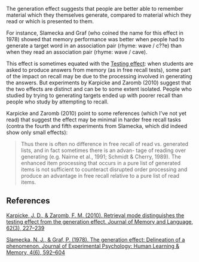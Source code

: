 The generation effect suggests that people are better able to remember material which they themselves generate, compared to material which they read or which is presented to them.

For instance, Slamecka and Graf (who coined the name for this effect in 1978) showed that memory performance was better when people had to generate a target word in an association pair (rhyme: wave / c??e) than when they read an association pair (rhyme: wave / cave).

This effect is sometimes equated with the [Testing effect](https://notes.andymatuschak.org/zTpJdbe6ub7uhBFLuHkFsrT): when students are asked to produce answers from memory (as in free recall tests), some part of the impact on recall may be due to the processing involved in generating the answers. But experiments by Karpicke and Zaromb (2010) suggest that the two effects are distinct and can be to some extent isolated. People who studied by trying to generating targets ended up with poorer recall than people who study by attempting to recall.

Karpicke and Zaromb (2010) point to some references (which I’ve not yet read) that suggest the effect may be minimal in harder free recall tasks (contra the fourth and fifth experiments from Slamecka, which did indeed show only small effects):

> Thus there is often no difference in free recall of read vs. generated lists, and in fact sometimes there is an advan- tage of reading over generating (e.g. Nairne et al., 1991; Schmidt & Cherry, 1989). The enhanced item processing that occurs in a pure list of generated items is not sufficient to counteract disrupted order processing and produce an advantage in free recall relative to a pure list of read items.

## References

[Karpicke, J. D., & Zaromb, F. M. (2010). Retrieval mode distinguishes the testing effect from the generation effect. Journal of Memory and Language, 62(3), 227–239](https://notes.andymatuschak.org/zbtc1h8QyVdG8jeWLcPKuu)

[Slamecka, N. J., & Graf, P. (1978). The generation effect: Delineation of a phenomenon. Journal of Experimental Psychology: Human Learning & Memory, 4(6), 592–604](https://notes.andymatuschak.org/zWvCEwYz4Uv1dMHXynq3H5w)